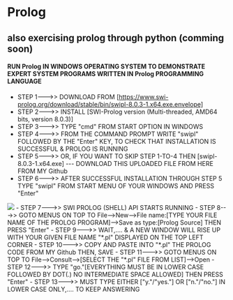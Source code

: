 # Prolog
## also exercising prolog through python (comming soon)
#### RUN Prolog IN WINDOWS OPERATING SYSTEM TO DEMONSTRATE EXPERT SYSTEM PROGRAMS WRITTEN IN Prolog PROGRAMMING LANGUAGE
- STEP 1--->>  DOWNLOAD FROM [https://www.swi-prolog.org/download/stable/bin/swipl-8.0.3-1.x64.exe.envelope]
- STEP 2--->>  INSTALL  [SWI-Prolog version (Multi-threaded, AMD64 bits, version 8.0.3)]
- STEP 3--->>  TYPE "cmd" FROM START OPTION IN WINDOWS 
- STEP 4--->>  FROM THE COMMAND PROMPT WRITE "swipl" FOLLOWED BY THE "Enter" KEY, TO CHECK THAT INSTALLATION IS SUCCESSFUL & PROLOG IS RUNNING
- STEP 5--->>  OR, IF YOU WANT TO SKIP STEP 1-TO-4 THEN [swipl-8.0.3-1.x64.exe] --- DOWNLOAD THIS UPLOADED FILE FROM HERE FROM MY Github
- STEP 6--->>  AFTER SUCCESSFUL INSTALLATION THROUGH STEP 5 TYPE "swipl" FROM START MENU OF YOUR WINDOWS AND PRESS "Enter"
<img src="G:/Github/Prolog/STEP6.jpg">
- STEP 7--->>  SWI PROLOG (SHELL) API STARTS RUNNING
- STEP 8--->>  GOTO MENUS ON TOP TO File-->New-->File name:[TYPE YOUR FILE NAME OF THE PROLOG PROGRAM]-->Save as type:[Prolog Source] THEN PRESS "Enter"
- STEP 9--->>  WAIT,.... & A NEW WINDOW WILL RISE UP WITH YOUR GIVEN FILE NAME "*.pl" DISPLAYED ON THE TOP LEFT CORNER
- STEP 10--->> COPY AND PASTE INTO "*.pl" THE PROLOG CODE FROM MY Github THEN, SAVE
- STEP 11--->> GOTO MENUS ON TOP TO File-->Consult-->[SELECT THE "*.pl" FILE FROM LIST]-->Open
- STEP 12--->> TYPE "go."[EVERYTHING MUST BE IN LOWER CASE FOLLOWED BY DOT(.) NO INTERMEDIATE SPACE ALLOWED] THEN PRESS "Enter"
- STEP 13--->> MUST TYPE EITHER ["y."/"yes."] OR ["n."/"no."] IN LOWER CASE ONLY,.... TO KEEP ANSWERING 
